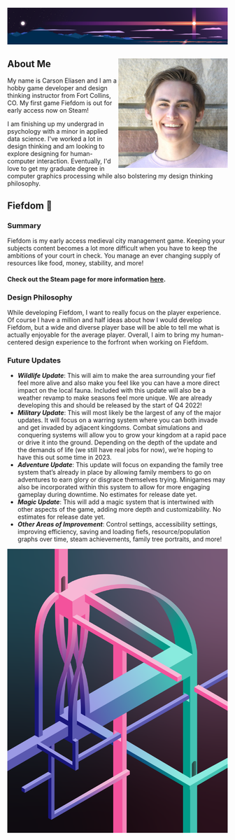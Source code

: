 ![sunset_banner](/assets/images/sunset_banner.png)
## About Me <img src = "https://github.com/CarsonEliasen/CarsonEliasen/blob/gh-pages/assets/images/headshot_RDC.jpg?raw=true" width = "250" height  = "250" align = "right">
My name is Carson Eliasen and I am a hobby game developer and design thinking instructor from Fort Collins, CO. My first game Fiefdom is out for early access now on Steam! 

I am finishing up my undergrad in psychology with a minor in applied data science. I've worked a lot in design thinking and am looking to explore designing for human-computer interaction. Eventually, I'd love to get my graduate degree in computer graphics processing while also bolstering my design thinking philosophy.

## Fiefdom 🏰
### Summary
Fiefdom is my early access medieval city management game. Keeping your subjects content becomes a lot more difficult when you have to keep the ambitions of your court in check. You manage an ever changing supply of resources like food, money, stability, and more!

#### Check out the Steam page for more information [here](https://store.steampowered.com/app/1994110/Fiefdom/).

### Design Philosophy
While developing Fiefdom, I want to really focus on the player experience. Of course I have a million and half ideas about how I would develop Fiefdom, but a wide and diverse player base will be able to tell me what is actually enjoyable for the average player. Overall, I aim to bring my human-centered design experience to the forfront when working on Fiefdom.

### Future Updates
- ***Wildlife Update***: This will aim to make the area surrounding your fief feel more alive and also make you feel like you can have a more direct impact on the local fauna. Included with this update will also be a weather revamp to make seasons feel more unique. We are already developing this and should be released by the start of Q4 2022!
- ***Military Update***: This will most likely be the largest of any of the major updates. It will focus on a warring system where you can both invade and get invaded by adjacent kingdoms. Combat simulations and conquering systems will allow you to grow your kingdom at a rapid pace or drive it into the ground. Depending on the depth of the update and the demands of life (we still have real jobs for now), we’re hoping to have this out some time in 2023.
- ***Adventure Update***: This update will focus on expanding the family tree system that’s already in place by allowing family members to go on adventures to earn glory or disgrace themselves trying. Minigames may also be incorporated within this system to allow for more engaging gameplay during downtime. No estimates for release date yet.
- ***Magic Update***: This will add a magic system that is intertwined with other aspects of the game, adding more depth and customizability. No estimates for release date yet.
- ***Other Areas of Improvement***: Control settings, accessibility settings, improving efficiency, saving and loading fiefs, resource/population graphs over time, steam achievements, family tree portraits, and more!



![scaffolding](/assets/images/Scaffolding.png)
